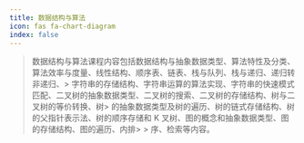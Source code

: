 ```yaml
---
title: 数据结构与算法
icon: fas fa-chart-diagram
index: false
---
```


> 数据结构与算法课程内容包括数据结构与抽象数据类型、算法特性及分类、算法效率与度量、线性结构、顺序表、链表、栈与队列、栈与递归、递归转非递归、> 字符串的存储结构、字符串运算的算法实现、字符串的快速模式匹配、二叉树的抽象数据类型、二叉树的搜索、二叉树的存储结构、树与二叉树的等价转换、树> 的抽象数据类型及树的遍历、树的链式存储结构、树的父指针表示法、树的顺序存储和 K 叉树、图的概念和抽象数据类型、图的存储结构、图的遍历、内排> > 序、检索等内容。
